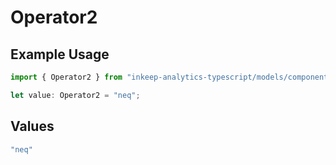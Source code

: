 # Operator2

## Example Usage

```typescript
import { Operator2 } from "inkeep-analytics-typescript/models/components";

let value: Operator2 = "neq";
```

## Values

```typescript
"neq"
```